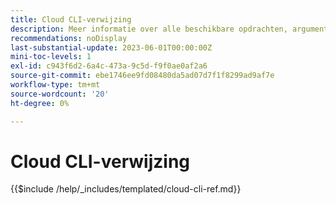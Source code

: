 ```yaml
---
title: Cloud CLI-verwijzing
description: Meer informatie over alle beschikbare opdrachten, argumenten en opties voor Adobe Commerce magento-cloud-opdrachtregelprogramma's.
recommendations: noDisplay
last-substantial-update: 2023-06-01T00:00:00Z
mini-toc-levels: 1
exl-id: c943f6d2-6a4c-473a-9c5d-f9f0ae0af2a6
source-git-commit: ebe1746ee9fd08480da5ad07d7f1f8299ad9af7e
workflow-type: tm+mt
source-wordcount: '20'
ht-degree: 0%

---
```


# Cloud CLI-verwijzing

{{$include /help/_includes/templated/cloud-cli-ref.md}}
